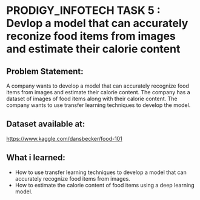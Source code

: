 # PRODIGY_INFOTECH TASK 5 : Devlop a model that can accurately reconize food items from images and estimate their calorie content

## Problem Statement:
A company wants to develop a model that can accurately recognize food items from images and estimate their calorie content. The company has a dataset of images of food items along with their calorie content. The company wants to use transfer learning techniques to develop the model.


## Dataset available at:
https://www.kaggle.com/dansbecker/food-101


## What i learned:
- How to use transfer learning techniques to develop a model that can accurately recognize food items from images.
- How to estimate the calorie content of food items using a deep learning model.
